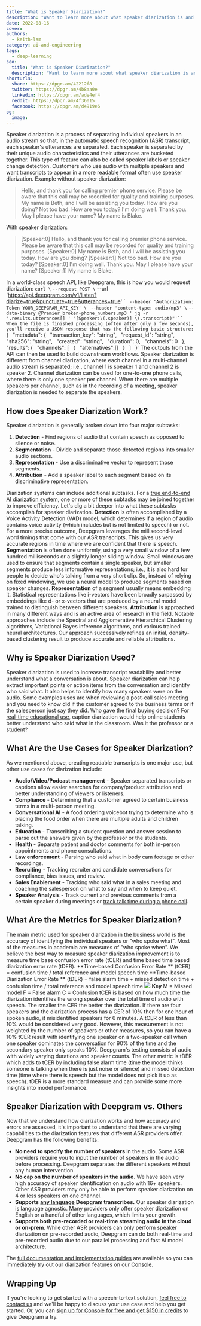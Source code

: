 ```yaml
---
title: "What is Speaker Diarization?"
description: "Want to learn more about what speaker diarization is and how it works? Weve got you—this post has everything you need to know."
date: 2022-08-16
cover: 
authors:
  - keith-lam
category: ai-and-engineering
tags:
  - deep-learning
seo:
  title: "What is Speaker Diarization?"
  description: "Want to learn more about what speaker diarization is and how it works? Weve got you—this post has everything you need to know."
shorturls:
  share: https://dpgr.am/42212f8
  twitter: https://dpgr.am/4b8aa0e
  linkedin: https://dpgr.am/ade4ef4
  reddit: https://dpgr.am/4f36015
  facebook: https://dpgr.am/d4919e6
og:
  image: 
---
```


Speaker diarization is a process of separating individual speakers in an audio stream so that, in the automatic speech recognition (ASR) transcript, each speaker's utterances are separated. Each speaker is separated by their unique audio characteristics and their utterances are bucketed together. This type of feature can also be called speaker labels or speaker change detection. Customers who use audio with multiple speakers and want transcripts to appear in a more readable format often use speaker diarization.  Example without speaker diarization:

> Hello, and thank you for calling premier phone service. Please be aware that this call may be recorded for quality and training purposes. My name is Beth, and I will be assisting you today. How are you doing? Not too bad. How are you today? I'm doing well. Thank you. May I please have your name? My name is Blake.

With speaker diarization:

> [Speaker:0] Hello, and thank you for calling premier phone service. Please be aware that this call may be recorded for quality and training purposes. [Speaker:0] My name is Beth, and I will be assisting you today. How are you doing? [Speaker:1] Not too bad. How are you today? [Speaker:0] I'm doing well. Thank you. May I please have your name? [Speaker:1] My name is Blake.

In a world-class speech API, like Deepgram, this is how you would request diarization: `curl \` ` --request POST \ ` --url 'https://api.deepgram.com/v1/listen?diarize=true&punctuate=true&utterances=true' \` ` --header 'Authorization: Token YOUR_DEEPGRAM_API_KEY' \` ` --header 'content-type: audio/mp3' \` ` --data-binary @Premier_broken-phone_numbers.mp3 ' jq -r '.results.utterances[] ' "[Speaker:\(.speaker)] \(.transcript)"'`` When the file is finished processing (often after only a few seconds), you'll receive a JSON response that has the following basic structure: `{` ` "metadata": {` `  "transaction_key": "string",` `  "request_id": "string",` `  "sha256": "string",` `  "created": "string",` `  "duration": 0,` `  "channels": 0` ` },` `"results": {` `  "channels": [` `   {` `    "alternatives":[]` `   }` `  ]` ` }` The outputs from the API can then be used to build downstream workflows. Speaker diarization is different from channel diarization, where each channel in a multi-channel audio stream is separated; i.e., channel 1 is speaker 1 and channel 2 is speaker 2\. Channel diarization can be used for one-to-one phone calls, where there is only one speaker per channel. When there are multiple speakers per channel, such as in the recording of a meeting, speaker diarization is needed to separate the speakers.

## How does Speaker Diarization Work?

Speaker diarization is generally broken down into four major subtasks:

1.  **Detection** - Find regions of audio that contain speech as opposed to silence or noise.
2.  **Segmentation** - Divide and separate those detected regions into smaller audio sections.
3.  **Representation** - Use a discriminative vector to represent those segments.
4.  **Attribution** - Add a speaker label to each segment based on its discriminative representation.

Diarization systems can include additional subtasks. For a [true end-to-end AI diarization system](https://blog.deepgram.com/deep-learning-speech-recognition/), one or more of these subtasks may be joined together to improve efficiency. Let's dig a bit deeper into what these subtasks accomplish for speaker diarization. **Detection** is often accomplished by a Voice Activity Detection (VAD) model, which determines if a region of audio contains voice activity (which includes but is not limited to speech) or not. For a more precise outcome, Deepgram leverages the millisecond-level word timings that come with our ASR transcripts. This gives us very accurate regions in time where we are confident that there is speech. **Segmentation** is often done uniformly, using a very small window of a few hundred milliseconds or a slightly longer sliding window. Small windows are used to ensure that segments contain a single speaker, but smaller segments produce less informative representations; i.e., it is also hard for people to decide who's talking from a very short clip. So, instead of relying on fixed windowing, we use a neural model to produce segments based on speaker changes. **Representation** of a segment usually means embedding it. Statistical representations like i-vectors have been broadly surpassed by embeddings like d- or x-vectors that are produced by a neural model trained to distinguish between different speakers. **Attribution** is approached in many different ways and is an active area of research in the field. Notable approaches include the Spectral and Agglomerative Hierarchical Clustering algorithms, Variational Bayes inference algorithms, and various trained neural architectures. Our approach successively refines an initial, density-based clustering result to produce accurate and reliable attributions.

## Why is Speaker Diarization Used?

Speaker diarization is used to increase transcript readability and better understand what a conversation is about. Speaker diarization can help extract important points or action items from the conversation and identify who said what. It also helps to identify how many speakers were on the audio.  Some examples uses are when reviewing a post-call sales meeting and you need to know did if the customer agreed to the business terms or if the salesperson just say they did. Who gave the final buying decision? For [real-time educational use](https://blog.deepgram.com/top-7-uses-speech-to-text-education/), caption diarization would help online students better understand who said what in the classroom. Was it the professor or a student?

## What Are the Use Cases for Speaker Diarization?

As we mentioned above, creating readable transcripts is one major use, but other use cases for diarization include:

*   **Audio/Video/Podcast management** - Speaker separated transcripts or captions allow easier searches for company/product attribution and better understanding of viewers or listeners.
*   **Compliance** - Determining that a customer agreed to certain business terms in a multi-person meeting.
*   **Conversational AI** - A food ordering voicebot trying to determine who is placing the food order when there are multiple adults and children talking.
*   **Education** - Transcribing a student question and answer session to parse out the answers given by the professor or the students.
*   **Health** - Separate patient and doctor comments for both in-person appointments and phone consultations.
*   **Law enforcement** - Parsing who said what in body cam footage or other recordings.
*   **Recruiting** - Tracking recruiter and candidate conversations for compliance, bias issues, and review.
*   **Sales Enablement** - Tracking who said what in a sales meeting and coaching the salesperson on what to say and when to keep quiet.
*   **Speaker Analysis** - Track current and previous comments from a certain speaker during meetings or [track talk time during a phone call](https://developers.deepgram.com/use-cases/talk-time-analytics/).

## What Are the Metrics for Speaker Diarization?

The main metric used for speaker diarization in the business world is the accuracy of identifying the individual speakers or "who spoke what". Most of the measures in academia are measures of "who spoke when". We believe the best way to measure speaker diarization improvement is to measure time base confusion error rate (tCER) and time based time based diarization error rate (tDER). **Time-based Confusion Error Rate ** (tCER)  = confusion time / total reference and model speech time **Time-based Diarization Error Rate ** (tDER) = false alarm time + missed detection time + confusion time / total reference and model speech time ![](https://deepgram.com/wp-content/uploads/2022/08/speaker-diarization-blog.gif) **Key** M = Missed model F = False alarm C = Confusion tCER is based on how much time the diarization identifies the wrong speaker over the total time of audio with speech. The smaller the CER the better the diarization. If there are four speakers and the diarization process has a CER of 10% then for one hour of spoken audio, it misidentified speakers for 6 minutes.  A tCER of less than 10% would be considered very good. However, this measurement is not weighted by the number of speakers or other measures, so you can have a 10% tCER result with identifying one speaker on a two-speaker call when one speaker dominates the conversation for 90% of the time and the secondary speaker only speaks 10%. Deepgram's testing consists of audio with widely varying durations and speaker counts. The other metric is tDER which adds to tCER by including false alarm time (time the model thinks someone is talking when there is just noise or silence) and missed detection time (time where there is speech but the model does not pick it up as speech). tDER is a more standard measure and can provide some more insights into model performance.

## Speaker Diarization with Deepgram vs. Others

Now that we understand how diarization works and how accuracy and errors are assessed, it's important to understand that there are varying capabilities to the diarization features that different ASR providers offer. Deepgram has the following benefits:

*   **No need to specify the number of speakers** in the audio. Some ASR providers require you to input the number of speakers in the audio before processing. Deepgram separates the different speakers without any human intervention.
*   **No cap on the number of speakers in the audio**. We have seen very high accuracy of speaker identification on audio with 16+ speakers. Other ASR providers may only be able to perform speaker diarization on 4 or less speakers on one channel.
*   **Supports** [**any language**](https://deepgram.com/product/languages/) **Deepgram transcribes.** Our speaker diarization is language agnostic. Many providers only offer speaker diarization on English or a handful of other languages, which limits your growth.
*   **Supports both pre-recorded or real-time streaming audio in the cloud or on-prem**. While other ASR providers can only perform speaker diarization on pre-recorded audio, Deepgram can do both real-time and pre-recorded audio due to our parallel processing and fast AI model architecture.

The [full documentation and implementation guides](https://developers.deepgram.com/documentation/features/diarize/) are available so you can immediately try out our diarization features on our [Console](https://console.deepgram.com/).

## Wrapping Up

If you're looking to get started with a speech-to-text solution, [feel free to contact us](https://deepgram.com/contact-us/) and we'll be happy to discuss your use case and help you get started. Or, you can [sign up for Console for free and get $150 in credits](https://console.deepgram.com/signup) to give Deepgram a try.

<whitepaperpromo whitepaper="latest"></whitepaperpromo>


